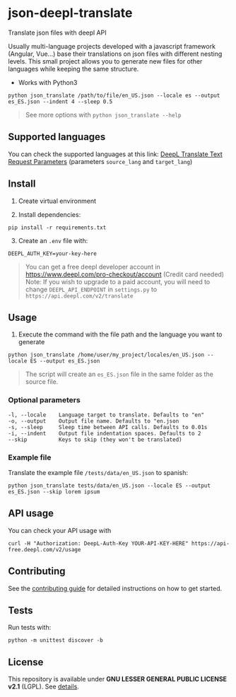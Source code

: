 # json-deepl-translate

Translate json files with deepl API

Usually multi-language projects developed with a javascript framework (Angular, Vue...) base their translations on json files with different nesting levels. This small project allows you to generate new files for other languages while keeping the same structure.

- Works with Python3

```shell
python json_translate /path/to/file/en_US.json --locale es --output es_ES.json --indent 4 --sleep 0.5
```
> See more options with `python json_translate --help`

## Supported languages

You can check the supported languages at this link: [DeepL Translate Text Request Parameters](https://www.deepl.com/docs-api/translate-text) (parameters `source_lang` and `target_lang`)

## Install
1. Create virtual environment

2. Install dependencies:
```shell
pip install -r requirements.txt
```

3. Create an `.env` file with:
```
DEEPL_AUTH_KEY=your-key-here
```
> You can get a free deepl developer account in https://www.deepl.com/pro-checkout/account (Credit card needed)
> Note: If you wish to upgrade to a paid account, you will need to change `DEEPL_API_ENDPOINT` in `settings.py` to `https://api.deepl.com/v2/translate`

## Usage
1. Execute the command with the file path and the language you want to generate
```shell
python json_translate /home/user/my_project/locales/en_US.json --locale ES --output es_ES.json
```
> The script will create an `es_ES.json` file in the same folder as the source file.

### Optional parameters

```
-l, --locale    Language target to translate. Defaults to "en"
-o, --output    Output file name. Defaults to "en.json
-s, --sleep     Sleep time between API calls. Defaults to 0.01s
-i, --indent    Output file indentation spaces. Defaults to 2
--skip          Keys to skip (they won't be translated)
```

### Example file
Translate the example file `/tests/data/en_US.json` to spanish:
```shell
python json_translate tests/data/en_US.json --locale ES --output es_ES.json --skip lorem ipsum
```

## API usage
You can check your API usage with
```shell
curl -H "Authorization: DeepL-Auth-Key YOUR-API-KEY-HERE" https://api-free.deepl.com/v2/usage
```

## Contributing
See the [contributing guide](CONTRIBUTING.md) for detailed instructions on how to get started.

## Tests
Run tests with:
```shell
python -m unittest discover -b
```

## License
This repository is available under **GNU LESSER GENERAL PUBLIC LICENSE v2.1** (LGPL). See [details](LICENSE.md).

